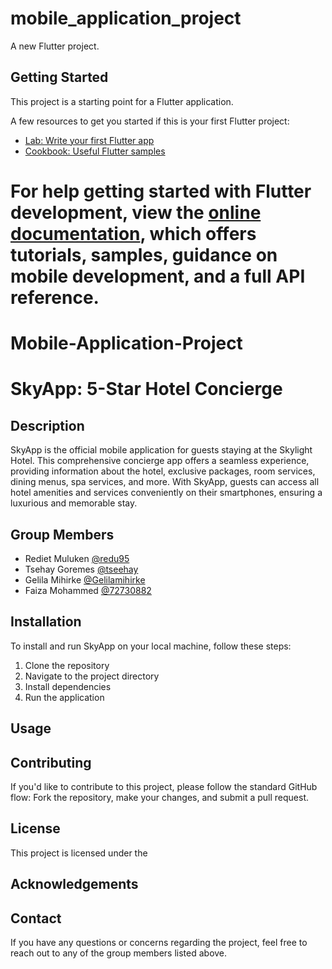 # mobile_application_project

A new Flutter project.

## Getting Started

This project is a starting point for a Flutter application.

A few resources to get you started if this is your first Flutter project:

- [Lab: Write your first Flutter app](https://docs.flutter.dev/get-started/codelab)
- [Cookbook: Useful Flutter samples](https://docs.flutter.dev/cookbook)

For help getting started with Flutter development, view the
[online documentation](https://docs.flutter.dev/), which offers tutorials,
samples, guidance on mobile development, and a full API reference.
=======
# Mobile-Application-Project

# SkyApp: 5-Star Hotel Concierge

## Description
SkyApp is the official mobile application for guests staying at the Skylight Hotel. This comprehensive concierge app offers a seamless experience, providing information about the hotel, exclusive packages, room services, dining menus, spa services, and more. With SkyApp, guests can access all hotel amenities and services conveniently on their smartphones, ensuring a luxurious and memorable stay.

## Group Members
- Rediet Muluken [@redu95](https://github.com/redu95)
- Tsehay Goremes [@tseehay](https://github.com/tseehay)
- Gelila Mihirke [@Gelilamihirke](https://github.com/Gelilamihirke)
- Faiza Mohammed [@72730882](https://github.com/72730882)

## Installation
To install and run SkyApp on your local machine, follow these steps:

1. Clone the repository
2. Navigate to the project directory
3. Install dependencies
4. Run the application


## Usage


## Contributing
If you'd like to contribute to this project, please follow the standard GitHub flow: Fork the repository, make your changes, and submit a pull request.

## License
This project is licensed under the 

## Acknowledgements


## Contact
If you have any questions or concerns regarding the project, feel free to reach out to any of the group members listed above.





